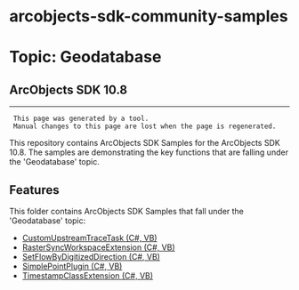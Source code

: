 # arcobjects-sdk-community-samples 
# Topic: Geodatabase
## ArcObjects SDK 10.8  

----------
     This page was generated by a tool.
     Manual changes to this page are lost when the page is regenerated.

This repository contains ArcObjects SDK Samples for the ArcObjects SDK 10.8.  The samples are demonstrating the key functions that are falling under the 'Geodatabase' topic.  


## Features

This folder contains ArcObjects SDK Samples that fall under the 'Geodatabase' topic:

* [CustomUpstreamTraceTask (C#, VB)](../../../../tree/master/Net/Geodatabase/CustomUpstreamTraceTask)  
* [RasterSyncWorkspaceExtension (C#, VB)](../../../../tree/master/Net/Geodatabase/RasterSyncWorkspaceExtension)  
* [SetFlowByDigitizedDirection (C#, VB)](../../../../tree/master/Net/Geodatabase/SetFlowByDigitizedDirection)  
* [SimplePointPlugin (C#, VB)](../../../../tree/master/Net/Geodatabase/SimplePointPlugin)  
* [TimestampClassExtension (C#, VB)](../../../../tree/master/Net/Geodatabase/TimestampClassExtension)  


